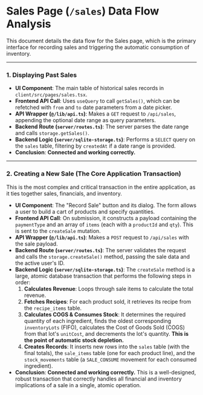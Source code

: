# Sales Page (`/sales`) Data Flow Analysis

This document details the data flow for the Sales page, which is the primary interface for recording sales and triggering the automatic consumption of inventory.

---

### 1. Displaying Past Sales

- **UI Component**: The main table of historical sales records in `client/src/pages/sales.tsx`.
- **Frontend API Call**: Uses `useQuery` to call `getSales()`, which can be refetched with `from` and `to` date parameters from a date picker.
- **API Wrapper (`@/lib/api.ts`)**: Makes a `GET` request to `/api/sales`, appending the optional date range as query parameters.
- **Backend Route (`server/routes.ts`)**: The server parses the date range and calls `storage.getSales()`.
- **Backend Logic (`server/sqlite-storage.ts`)**: Performs a `SELECT` query on the `sales` table, filtering by `createdAt` if a date range is provided.
- **Conclusion**: **Connected and working correctly.**

---

### 2. Creating a New Sale (The Core Application Transaction)

This is the most complex and critical transaction in the entire application, as it ties together sales, financials, and inventory.

- **UI Component**: The "Record Sale" button and its dialog. The form allows a user to build a cart of products and specify quantities.
- **Frontend API Call**: On submission, it constructs a payload containing the `paymentType` and an array of `items` (each with a `productId` and `qty`). This is sent to the `createSale` mutation.
- **API Wrapper (`@/lib/api.ts`)**: Makes a `POST` request to `/api/sales` with the sale payload.
- **Backend Route (`server/routes.ts`)**: The server validates the request and calls the `storage.createSale()` method, passing the sale data and the active user's ID.
- **Backend Logic (`server/sqlite-storage.ts`)**: The `createSale` method is a large, atomic database transaction that performs the following steps in order:
  1.  **Calculates Revenue**: Loops through sale items to calculate the total revenue.
  2.  **Fetches Recipes**: For each product sold, it retrieves its recipe from the `recipe_items` table.
  3.  **Calculates COGS & Consumes Stock**: It determines the required quantity of each ingredient, finds the oldest corresponding `inventoryLots` (FIFO), calculates the Cost of Goods Sold (COGS) from that lot's `unitCost`, and decrements the lot's quantity. **This is the point of automatic stock depletion.**
  4.  **Creates Records**: It inserts new rows into the `sales` table (with the final totals), the `sale_items` table (one for each product line), and the `stock_movements` table (a `SALE_CONSUME` movement for each consumed ingredient).
- **Conclusion**: **Connected and working correctly.** This is a well-designed, robust transaction that correctly handles all financial and inventory implications of a sale in a single, atomic operation.
